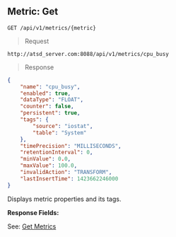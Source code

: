 ## Metric: Get

```
GET /api/v1/metrics/{metric}
```

> Request

```
http://atsd_server.com:8088/api/v1/metrics/cpu_busy
```

> Response

```json
{
    "name": "cpu_busy",
    "enabled": true,
    "dataType": "FLOAT",
    "counter": false,
    "persistent": true,
    "tags": {
        "source": "iostat",
        "table": "System"
    },
    "timePrecision": "MILLISECONDS",
    "retentionInterval": 0,
    "minValue": 0.0,
    "maxValue": 100.0,
    "invalidAction": "TRANSFORM",
    "lastInsertTime": 1423662246000
}
```

Displays metric properties and its tags.

**Response Fields:**

See: [Get Metrics](#metrics:-list)
